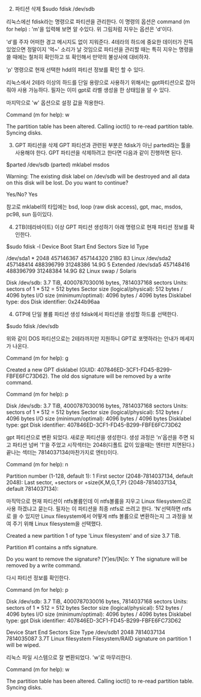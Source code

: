 2. 파티션 삭제
$sudo fdisk /dev/sdb


리눅스에선 fdisk라는 명령으로 파티션을 관리한다. 이 명령의 옵션은 command (m for help) : 'm'을 입력해 보면 알 수있다. 위 그림처럼 지우는 옵션은 'd'이다.



'd'를 주자 어떠한 경고 메시지도 없이 지워준다. 4테라의 하드에 중요한 데이터가 잔뜩 있었으면 정말이지 '억~' 소리가 날 것임으로 파티션을 관리할 때는 특히 지우는 명령을 쓸 때에는 철처히 확인하고 또 확인해서 만약의 불상사에 대비하자.



'p' 명령으로 현재 선택한 hdd의 파티션 정보를 확인 할 수 있다.



리눅스에서 2테라 이상의 하드를 단일 용량으로 사용하기 위해서는 gpt파티션으로 잡아줘야 사용 가능하다. 필자는 이미 gpt로 라벨 생성을 한 상태임을 알 수 있다.

마지막으로 'w' 옵션으로 설정 값을 적용한다.

Command (m for help): w

The partition table has been altered.
Calling ioctl() to re-read partition table.
Syncing disks.

3. GPT 파티션을 삭제
GPT 파티션과 관련된 부분은 fdisk가 아닌 parted라는 툴을 사용해야 한다. GPT 파티션을 삭제하려고 한다면 다음과 같이 진행하면 된다.

$parted /dev/sdb
(parted) mklabel msdos                                                   

Warning: The existing disk label on /dev/sdb will be destroyed and all data on
this disk will be lost. Do you want to continue?

Yes/No? Yes


참고로 mklabel의 타입에는 bsd, loop (raw disk access), gpt, mac, msdos, pc98, sun 등이있다.

4. 2TB(테라바이트) 이상 GPT 파티션 생성하기
아래 명령으로 현재 파티션 정보를 확인한다.

$sudo fdisk -l
Device     Boot     Start       End   Sectors  Size Id Type

/dev/sda1  *         2048 457146367 457144320  218G 83 Linux
/dev/sda2       457148414 488396799  31248386 14.9G  5 Extended
/dev/sda5       457148416 488396799  31248384 14.9G 82 Linux swap / Solaris

Disk /dev/sdb: 3.7 TiB, 4000787030016 bytes, 7814037168 sectors
Units: sectors of 1 * 512 = 512 bytes
Sector size (logical/physical): 512 bytes / 4096 bytes
I/O size (minimum/optimal): 4096 bytes / 4096 bytes
Disklabel type: dos
Disk identifier: 0x244b96aa

4. GTP에 단일 볼륨 파티션 생성
fdisk에서 파티션을 생성할 하드를 선택한다.

$sudo fdisk /dev/sdb


위와 같이 DOS 파티션으로는 2테라까지만 지원하니 GPT로 포맷하라는 안내가 메세지가 나온다.

Command (m for help): g

Created a new GPT disklabel (GUID: 407846ED-3CF1-FD45-B299-FBFE6FC73D62).
The old dos signature will be removed by a write command.

Command (m for help): p

Disk /dev/sdb: 3.7 TiB, 4000787030016 bytes, 7814037168 sectors
Units: sectors of 1 * 512 = 512 bytes
Sector size (logical/physical): 512 bytes / 4096 bytes
I/O size (minimum/optimal): 4096 bytes / 4096 bytes
Disklabel type: gpt
Disk identifier: 407846ED-3CF1-FD45-B299-FBFE6FC73D62


gpt 파티션으로 변환 되었다. 새로운 파티션을 생성한다. 생성 과정은 'n'옵션을 주면 되고 파티션 넘버 '1'을 주었고 시작섹터는 2048(디폴트 값이 있을때는 엔터만 치면된다.) 끝나는 섹터는 7814037134(마찬가지로 엔터)이다. 

Command (m for help): n

Partition number (1-128, default 1): 1
First sector (2048-7814037134, default 2048): 
Last sector, +sectors or +size{K,M,G,T,P} (2048-7814037134, default 7814037134): 


마직막으로 현재 파티션이 ntfs볼륨인데 이 ntfs볼륨을 지우고 Linux filesystem으로 사용 하겠냐고 묻는다. 필자는 이 파티션을 최종 ntfs로 쓰려고 한다. 'N'선택하면 ntfs로 쓸 수 있지만 Linux filesystem에서 어떻게 ntfs 볼륨으로 변환하는지 그 과정을 보여 주기 위해 Linux filesystem을 선택했다.

Created a new partition 1 of type 'Linux filesystem' and of size 3.7 TiB.

Partition #1 contains a ntfs signature.

Do you want to remove the signature? [Y]es/[N]o: Y
The signature will be removed by a write command.


다시 파티션 정보를 확인한다.

Command (m for help): p

Disk /dev/sdb: 3.7 TiB, 4000787030016 bytes, 7814037168 sectors
Units: sectors of 1 * 512 = 512 bytes
Sector size (logical/physical): 512 bytes / 4096 bytes
I/O size (minimum/optimal): 4096 bytes / 4096 bytes
Disklabel type: gpt
Disk identifier: 407846ED-3CF1-FD45-B299-FBFE6FC73D62

Device     Start        End    Sectors  Size Type
/dev/sdb1   2048 7814037134 7814035087  3.7T Linux filesystem
Filesystem/RAID signature on partition 1 will be wiped.


리눅스 파일 시스템으로 잘 변환되었다. 'w'로 마무리한다.

Command (m for help): w

The partition table has been altered.
Calling ioctl() to re-read partition table.
Syncing disks.
